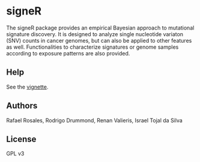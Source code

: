
# signeR

The signeR package provides an empirical Bayesian approach to mutational signature discovery. It is designed to analyze single nucleotide variaton (SNV) counts in cancer genomes, but can also be applied to other features as well. Functionalities to characterize signatures or genome samples according to exposure patterns are also provided. 

## Help
See the [vignette](http://rvalieris.github.io/signeR/vignette.html).

## Authors
Rafael Rosales, Rodrigo Drummond, Renan Valieris, Israel Tojal da Silva

## License
GPL v3
